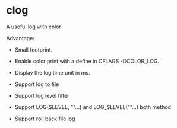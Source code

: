 clog
====

A useful log with color

Advantage:
* Small footprint.
* Enable color print with a define in CFLAGS -DCOLOR_LOG.
* Display the log time unit in ms.
* Support log to file
* Support log level filter
* Support LOG($LEVEL, ""...) and LOG_$LEVEL(""...) both method


* Support roll back file log
